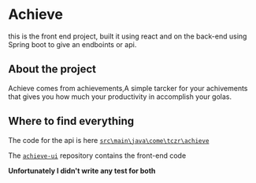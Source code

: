 # Achieve
this is the front end project, built it using react and on the back-end using Spring boot to give an endboints or api. 

## About the project
Achieve comes from achievements,A simple tarcker for your achivements that gives you how much your productivity in accomplish your golas.

## Where to find everything 
 
 The code for the api is here [`src\main\java\come\tczr\achieve`](https://github.com/Tczr/achieve/tree/main/src/main/java/com/tczr/achieve)
 
 The [`achieve-ui`](https://github.com/Tczr/achieve-ui) repository contains the front-end code 

 
 **Unfortunately I didn't write any test for both**